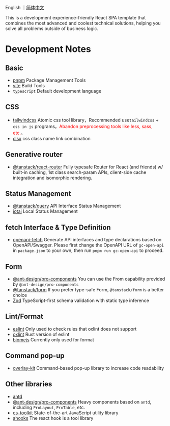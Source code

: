 English ｜[简体中文](./README.zh-cn.md)

This is a development experience-friendly React SPA template that combines the most advanced and coolest technical solutions, helping you solve all problems outside of business logic.

# Development Notes

## Basic

- [pnpm](https://pnpm.io/zh/) Package Management Tools
- [vite](https://vitejs.dev/) Build Tools
- `typescript` Default development language

## CSS

- [tailwindcss](https://tailwindcss.com/) Atomic css tool library，Recommended use`tailwindcss` + `css in js` programs，<font style="color:red" >Abandon preprocessing tools like less, sass, etc.</font>。
- [clsx](https://github.com/lukeed/clsx) css class name link combination

## Generative router
- [@tanstack/react-router](https://github.com/TanStack/router) Fully typesafe Router for React (and friends) w/ built-in caching, 1st class search-param APIs, client-side cache integration and isomorphic rendering.

## Status Management

- [@tanstack/query](https://tanstack.com/query/latest/docs/framework/react/overview) API Interface Status Management
- [jotai](https://jotai.org/) Local Status Management

## fetch Interface & Type Definition

- [openapi-fetch](https://github.com/openapi-ts/openapi-typescript) Generate API interfaces and type declarations based on OpenAPI/Swagger. Please first change the OpenAPI URL of `gc-open-api` in `package.json` to your own, then run `pnpm run gc-open-api` to proceed.

## Form

- [@ant-design/pro-components](https://procomponents.ant.design/components) You can use the From capability provided by `@ant-design/pro-components`
- [@tanstack/form](https://tanstack.com/form) If you prefer type-safe Form, `@tanstack/form` is a better choice
- [Zod](https://github.com/colinhacks/zod) TypeScript-first schema validation with static type inference

## Lint/Format
- [eslint](https://eslint.org/) Only used to check rules that oxlint does not support
- [oxlint](https://github.com/oxc-project/oxc) Rust version of eslint
- [biomejs](https://biomejs.dev/)  Currently only used for format

## Command pop-up 
- [overlay-kit](https://github.com/toss/overlay-kit) Command-based pop-up library to increase code readability

## Other libraries
- [antd](https://ant.design)
- [@ant-design/pro-components](https://procomponents.ant.design/components) Heavy components based on `antd`, including `ProLayout`, `ProTable`, etc.
- [es-toolkit](https://es-toolkit.slash.page/) State-of-the-art JavaScript utility library
- [ahooks](https://ahooks.js.org/zh-CN/) The react hook is a tool library
